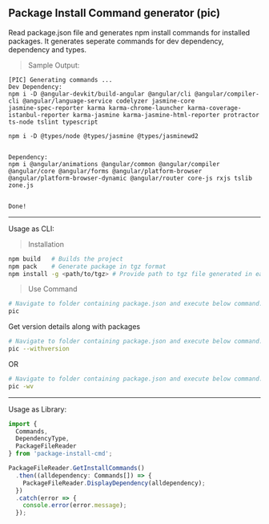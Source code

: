 ## Package Install Command generator (pic)

Read package.json file and generates npm install commands for installed packages. It generates seperate commands for dev dependency, dependency and types.

> Sample Output:

```
[PIC] Generating commands ...
Dev Dependency:
npm i -D @angular-devkit/build-angular @angular/cli @angular/compiler-cli @angular/language-service codelyzer jasmine-core
jasmine-spec-reporter karma karma-chrome-launcher karma-coverage-istanbul-reporter karma-jasmine karma-jasmine-html-reporter protractor ts-node tslint typescript

npm i -D @types/node @types/jasmine @types/jasminewd2


Dependency:
npm i @angular/animations @angular/common @angular/compiler @angular/core @angular/forms @angular/platform-browser @angular/platform-browser-dynamic @angular/router core-js rxjs tslib zone.js


Done!
```

<hr/>

Usage as CLI:

> Installation

```sh
npm build   # Builds the project
npm pack    # Generate package in tgz format
npm install -g <path/to/tgz> # Provide path to tgz file generated in earlier step
```

> Use Command

```sh
# Navigate to folder containing package.json and execute below command:
pic
```

Get version details along with packages

```sh
# Navigate to folder containing package.json and execute below command:
pic --withversion
```

OR

```sh
# Navigate to folder containing package.json and execute below command:
pic -wv
```

<hr/>

Usage as Library:

```TypeScript
import {
  Commands,
  DependencyType,
  PackageFileReader
} from 'package-install-cmd';

PackageFileReader.GetInstallCommands()
  .then((alldependency: Commands[]) => {
    PackageFileReader.DisplayDependency(alldependency);
  })
  .catch(error => {
    console.error(error.message);
  });
```
